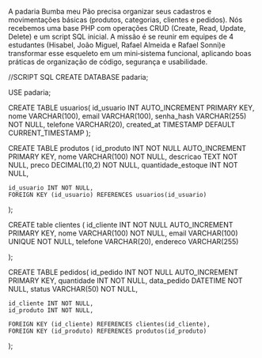 A padaria Bumba meu Pão precisa organizar seus cadastros e movimentações básicas 
(produtos, categorias, clientes e pedidos). Nós recebemos uma base PHP com operações 
CRUD (Create, Read, Update, Delete) e um script SQL inicial. A missão é se reunir em 
equipes de 4 estudantes (Hisabel, João Miguel, Rafael Almeida e Rafael Sonni)e transformar 
esse esqueleto em um mini‑sistema funcional, aplicando boas práticas de organização de código, 
segurança e usabilidade.

//SCRIPT SQL
CREATE DATABASE padaria;

USE padaria;

CREATE TABLE usuarios(
    id_usuario INT AUTO_INCREMENT PRIMARY KEY,
    nome VARCHAR(100),
    email VARCHAR(100),
    senha_hash VARCHAR(255) NOT NULL,
    telefone VARCHAR(20),
    created_at TIMESTAMP DEFAULT CURRENT_TIMESTAMP
);

CREATE TABLE produtos (
    id_produto INT NOT NULL AUTO_INCREMENT PRIMARY KEY,
    nome VARCHAR(100) NOT NULL,
    descricao TEXT NOT NULL,
    preco DECIMAL(10,2) NOT NULL,
    quantidade_estoque INT NOT NULL,
    
    id_usuario INT NOT NULL,
    FOREIGN KEY (id_usuario) REFERENCES usuarios(id_usuario)
);

CREATE table clientes (
    id_cliente INT NOT NULL AUTO_INCREMENT PRIMARY KEY,
    nome VARCHAR(100) NOT NULL,
    email VARCHAR(100) UNIQUE NOT NULL,
    telefone VARCHAR(20),
    endereco VARCHAR(255)
    
);

CREATE TABLE pedidos(
    id_pedido INT NOT NULL AUTO_INCREMENT PRIMARY KEY,
    quantidade INT NOT NULL,
    data_pedido DATETIME NOT NULL,
    status VARCHAR(50) NOT NULL,
    
    id_cliente INT NOT NULL,
    id_produto INT NOT NULL,
    
    FOREIGN KEY (id_cliente) REFERENCES clientes(id_cliente),
    FOREIGN KEY (id_produto) REFERENCES produtos(id_produto)
 );
